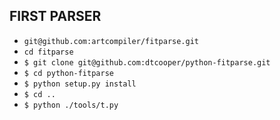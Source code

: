 ## FIRST PARSER

* `git@github.com:artcompiler/fitparse.git`
* `cd fitparse`
* `$ git clone git@github.com:dtcooper/python-fitparse.git`
* `$ cd python-fitparse`
* `$ python setup.py install`
* `$ cd ..`
* `$ python ./tools/t.py`
